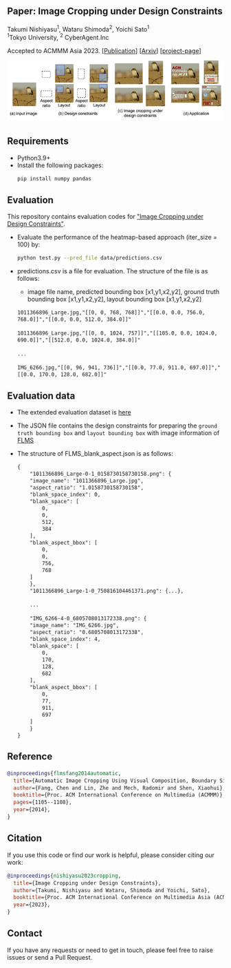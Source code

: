 ## Paper: Image Cropping under Design Constraints

Takumi Nishiyasu<sup>1</sup>, Wataru Shimoda<sup>2</sup>,  Yoichi Sato<sup>1</sup>  
<sup>1</sup>Tokyo University, <sup>2</sup> CyberAgent.Inc

Accepted to ACMMM Asia 2023.
[[Publication](https://arxiv.org/abs/2310.08892)]
[[Arxiv](https://arxiv.org/abs/2310.08892)]
[[project-page](https://cyberagentailab.github.io/cropping-design-constraints/)]


<img src = "example/abstract.jpg" title = "rec" >

## Requirements
- Python3.9+
- Install the following packages:
    ```bash
    pip install numpy pandas 
    ```



## Evaluation
This repository contains evaluation codes for ["Image Cropping under Design Constraints"](https://arxiv.org/abs/2310.08892).

- Evaluate the performance of the heatmap-based approach (iter_size = 100) by:

    ```bash
    python test.py --pred_file data/predictions.csv 
    ```


- predictions.csv is a file for evaluation. The structure of the file is as follows:
    - image file name, predicted bounding box [x1,y1,x2,y2], ground truth bounding box [x1,y1,x2,y2], layout bounding box [x1,y1,x2,y2]
    ```
    1011366896_Large.jpg,"[[0, 0, 768, 768]]","[[0.0, 0.0, 756.0, 768.0]]","[[0.0, 0.0, 512.0, 384.0]]"

    1011366896_Large.jpg,"[[0, 0, 1024, 757]]","[[105.0, 0.0, 1024.0, 690.0]]","[[512.0, 0.0, 1024.0, 384.0]]"

    ...

    IMG_6266.jpg,"[[0, 96, 941, 736]]","[[0.0, 77.0, 911.0, 697.0]]","[[0.0, 170.0, 128.0, 682.0]]"
    ```

## Evaluation data
- The extended evaluation dataset is [here](/data/FLMS_blank_aspect.json)
- The JSON file contains the design constraints for preparing the `ground truth bounding box` and `layout bounding box` with image information of [FLMS](#reference)


- The structure of FLMS_blank_aspect.json is as follows:
    ```
    {
        "1011366896_Large-0-1_0158730158730158.png": {
        "image_name": "1011366896_Large.jpg",
        "aspect_ratio": "1.0158730158730158",
        "blank_space_index": 0,
        "blank_space": [
            0,
            0,
            512,
            384
        ],
        "blank_aspect_bbox": [
            0,
            0,
            756,
            768
        ]
        },
        "1011366896_Large-1-0_750816104461371.png": {...},
        
        ...

        "IMG_6266-4-0_6805708013172338.png": {
        "image_name": "IMG_6266.jpg",
        "aspect_ratio": "0.6805708013172338",
        "blank_space_index": 4,
        "blank_space": [
            0,
            170,
            128,
            682
        ],
        "blank_aspect_bbox": [
            0,
            77,
            911,
            697
        ]
        }
    }

    ```
## Reference
```bibtex
@inproceedings{flmsfang2014automatic,
  title={Automatic Image Cropping Using Visual Composition, Boundary Simplicity and Content Preservation Models},
  author={Fang, Chen and Lin, Zhe and Mech, Radomir and Shen, Xiaohui},
  booktitle={Proc. ACM International Conference on Multimedia (ACMMM)},
  pages={1105--1108},
  year={2014},
}
```

## Citation
If you use this code or find our work is helpful, please consider citing our work:

```bibtex
@inproceedings{nishiyasu2023cropping,
  title={Image Cropping under Design Constraints},
  author={Takumi, Nishiyasu and Wataru, Shimoda and Yoichi, Sato},
  booktitle={Proc. ACM International Conference on Multimedia Asia (ACMMMAsia)},
  year={2023},
}
```

## Contact
If you have any requests or need to get in touch, please feel free to raise issues or send a Pull Request.

